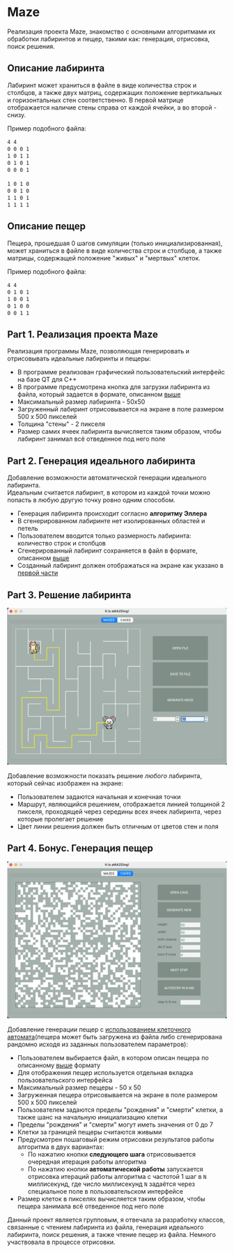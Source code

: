 # Maze

Реализация проекта Maze, знакомство с основными алгоритмами их обработки лабиринтов и пещер, такими как: генерация, отрисовка, поиск решения.

## Описание лабиринта

Лабиринт может храниться в файле в виде количества строк и столбцов, а также двух матриц, содержащих положение вертикальных и горизонтальных стен соответственно. 
В первой матрице отображается наличие стены справа от каждой ячейки, а во второй - снизу. 

Пример подобного файла:  
```
4 4
0 0 0 1
1 0 1 1
0 1 0 1
0 0 0 1

1 0 1 0
0 0 1 0
1 1 0 1
1 1 1 1
```


## Описание пещер

Пещера, прошедшая 0 шагов симуляции (только инициализированная), может храниться в файле в виде количества строк и столбцов, 
а также матрицы, содержащей положение "живых" и "мертвых" клеток.

Пример подобного файла:
```
4 4
0 1 0 1
1 0 0 1
0 1 0 0
0 0 1 1
```

## Part 1. Реализация проекта Maze

Реализация программы Maze, позволяющая генерировать и отрисовывать идеальные лабиринты и пещеры:

- В программе  реализован графический пользовательский интерфейс на базе QT для C++
- В программе предусмотрена кнопка для загрузки лабиринта из файла, который задается в формате, описанном [выше](#описание-лабиринта) 
- Максимальный размер лабиринта - 50х50
- Загруженный лабиринт отрисовывается на экране в поле размером 500 x 500 пикселей
- Толщина "стены" - 2 пикселя
- Размер самих ячеек лабиринта вычисляется таким образом, чтобы лабиринт занимал всё отведенное под него поле

## Part 2. Генерация идеального лабиринта

Добавление возможности автоматической генерации идеального лабиринта. \
Идеальным считается лабиринт, в котором из каждой точки можно попасть в любую другую точку ровно одним способом.

- Генерация лабиринта происходит согласно **алгоритму Эллера**
- В сгенерированном лабиринте нет изолированных областей и петель
- Пользователем вводится только размерность лабиринта: количество строк и столбцов
- Сгенерированный лабиринт сохраняется в файл в формате, описанном [выше](#описание-лабиринта) 
- Созданный лабиринт должен отображаться на экране как указано в [первой части](#part-1-реализация-проекта-maze)

## Part 3. Решение лабиринта

![](images/maze_example.png)

Добавление возможности показать решение _любого_ лабиринта, который сейчас изображен на экране:
- Пользователем задаются начальная и конечная точки
- Маршрут, являющийся решением, отображается линией толщиной 2 пикселя, проходящей через середины всех ячеек лабиринта, через которые пролегает решение
- Цвет линии решения должен быть отличным от цветов стен и поля

## Part 4. Бонус. Генерация пещер

![](images/cave_example.png)

Добавление генерации пещер с [использованием клеточного автомата](#генерация-с-использованием-клеточного-автомата)(пещера может быть загружена из файла либо сгенерирована рандомно исходя из заданных пользователем параметров):

- Пользователем выбирается файл, в котором описан пещера по описанному [выше](#описание-пещер) формату
- Для отображения пещер используется отдельная вкладка пользовательского интерфейса
- Максимальный размер пещеры - 50 х 50
- Загруженная пещера отрисовывается на экране в поле размером 500 x 500 пикселей
- Пользователем задаются пределы "рождения" и "смерти" клетки, а также шанс на начальную инициализацию клетки
- Пределы "рождения" и "смерти" могут иметь значения от 0 до 7
- Клетки за границей пещеры считаются живыми
- Предусмотрен пошаговый режим отрисовки результатов работы алгоритма в двух вариантах:
  - По нажатию кнопки **следующего шага** отрисовывается очередная итерация работы алгоритма
  - По нажатию кнопки **автоматической работы** запускается отрисовка итераций работы алгоритма с частотой 1 шаг в `N` миллисекунд, где число миллисекунд `N` задаётся через специальное поле в пользовательском интерфейсе
- Размер клеток в пикселях вычисляется таким образом, чтобы пещера занимала всё отведенное под него поле


 Данный проект является групповым, я отвечала за разработку классов, связанные с чтением лабиринта из файла, генерация идеального лабиринта, поиск решения, а также чтение пещер из файла. Немного участвовала в процессе отрисовки.
